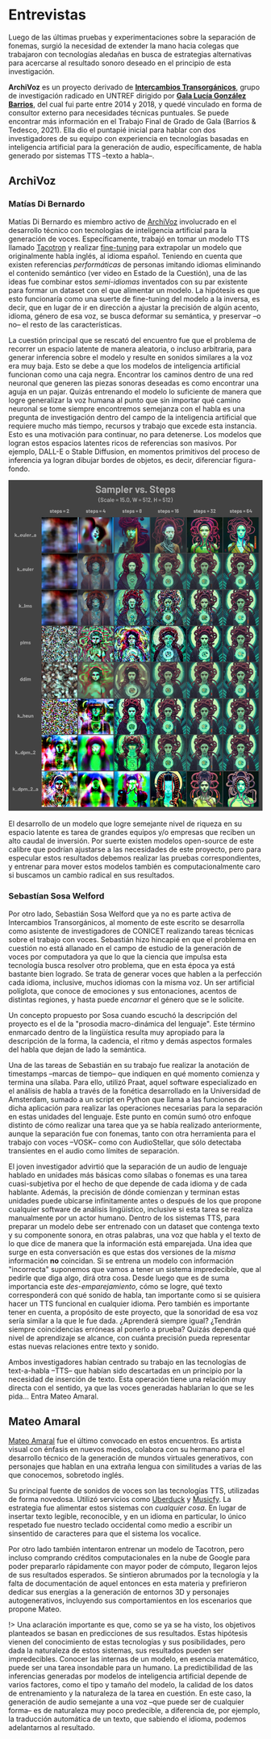# Entrevistas

Luego de las últimas pruebas y experimentaciones sobre la separación de fonemas, surgió la necesidad de extender la mano hacia colegas que trabajaron con tecnologías aledañas en busca de estrategias alternativas para acercarse al resultado sonoro deseado en el principio de esta investigación.

**ArchiVoz** es un proyecto derivado de [**Intercambios Transorgánicos**](https://intercambiostransorganicos.org/), grupo de investigación radicado en UNTREF dirigido por [**Gala Lucía González Barrios**](https://gala.bio/), del cual fui parte entre 2014 y 2018, y quedé vinculado en forma de consultor externo para necesidades técnicas puntuales. Se puede encontrar más información en el Trabajo Final de Grado de Gala (Barrios & Tedesco, 2021). Ella dio el puntapié inicial para hablar con dos investigadores de su equipo con experiencia en tecnologías basadas en inteligencia artificial para la generación de audio, específicamente, de habla generado por sistemas TTS –texto a habla–.

## ArchiVoz

### Matías Di Bernardo

Matías Di Bernardo es miembro activo de [ArchiVoz](https://intercambiostransorganicos.org/archivoz/) involucrado en el desarrollo técnico con tecnologías de inteligencia artificial para la generación de voces. Específicamente, trabajó en tomar un modelo TTS llamado [Tacotron](https://pytorch.org/hub/nvidia_deeplearningexamples_tacotron2/) y realizar [fine-tuning](#Fine-Tuning) para extrapolar un modelo que originalmente habla inglés, al idioma español. Teniendo en cuenta que existen referencias *performáticas* de personas imitando idiomas eliminando el contenido semántico (ver video en Estado de la Cuestión), una de las ideas fue combinar estos *semi-idiomas* inventados con su par existente para formar un dataset con el que alimentar un modelo. La hipótesis es que esto funcionaría como una suerte de fine-tuning del modelo a la inversa, es decir, que en lugar de ir en dirección a ajustar la precisión de algún acento, idioma, género de esa voz, se busca deformar su semántica, y preservar –o no– el resto de las características.

La cuestión principal que se rescató del encuentro fue que el problema de recorrer un espacio latente de manera aleatoria, o incluso arbitraria, para generar inferencia sobre el modelo y resulte en sonidos similares a la voz era muy baja. Esto se debe a que los modelos de inteligencia artificial funcionan como una caja negra. Encontrar los caminos dentro de una red neuronal que generen las piezas sonoras deseadas es como encontrar una aguja en un pajar. Quizás entrenando el modelo lo suficiente de manera que logre generalizar la voz humana al punto que sin importar qué camino neuronal se tome siempre encontremos semejanza con el habla es una pregunta de investigación dentro del campo de la inteligencia artificial que requiere mucho más tiempo, recursos y trabajo que excede esta instancia. Esto es una motivación para continuar, no para detenerse. Los modelos que logran estos espacios latentes ricos de referencias son masivos. Por ejemplo, DALL-E o Stable Diffusion, en momentos primitivos del proceso de inferencia ya logran dibujar bordes de objetos, es decir, diferenciar figura-fondo.

![Comparación de algoritmo de sampling en distintos pasos de entrenamiento](../_media/ai-steps.jpeg "Comparación de algoritmo de sampling en distintos pasos de entrenamiento")

El desarrollo de un modelo que logre semejante nivel de riqueza en su espacio latente es tarea de grandes equipos y/o empresas que reciben un alto caudal de inversión. Por suerte existen modelos open-source de este calibre que podrían ajustarse a las necesidades de este proyecto, pero para especular estos resultados debemos realizar las pruebas correspondientes, y entrenar para mover estos modelos también es computacionalmente caro si buscamos un cambio radical en sus resultados.

### Sebastían Sosa Welford

Por otro lado, Sebastián Sosa Welford que ya no es parte activa de Intercambios Transorgánicos, al momento de este escrito se desarrolla como asistente de investigadores de CONICET realizando tareas técnicas sobre el trabajo con voces. Sebastián hizo hincapié en que el problema en cuestión no está allanado en el campo de estudio de la generación de voces por computadora ya que lo que la ciencia que impulsa esta tecnología busca resolver otro problema, que en esta época ya está bastante bien logrado. Se trata de generar voces que hablen a la perfección cada idioma, inclusive, muchos idiomas con la misma voz. Un ser artificial políglota, que conoce de emociones y sus entonaciones, acentos de distintas regiones, y hasta puede *encarnar* el género que se le solicite.

Un concepto propuesto por Sosa cuando escuchó la descripción del proyecto es el de la "prosodia macro-dinámica del lenguaje". Este término enmarcado dentro de la lingüística resulta muy apropiado para la descripción de la forma, la cadencia, el ritmo y demás aspectos formales del habla que dejan de lado la semántica.

Una de las tareas de Sebastián en su trabajo fue realizar la anotación de timestamps –marcas de tiempo– que indiquen en qué momento comienza y termina una sílaba. Para ello, utilizó Praat, aquel software especializado en el análisis de habla a través de la fonética desarrollado en la Universidad de Amsterdam, sumado a un script en Python que llama a las funciones de dicha aplicación para realizar las operaciones necesarias para la separación en estas unidades del lenguaje. Este punto en común sumó otro enfoque distinto de cómo realizar una tarea que ya se había realizado anteriormente, aunque la separación fue con fonemas, tanto con otra herramienta para el trabajo con voces –VOSK– como con AudioStellar, que sólo detectaba transientes en el audio como límites de separación.

El joven investigador advirtió que la separación de un audio de lenguaje hablado en unidades más básicas como sílabas o fonemas es una tarea cuasi-subjetiva por el hecho de que depende de cada idioma y de cada hablante. Además, la precisión de dónde comienzan y terminan estas unidades puede ubicarse infinitamente antes o después de los que propone cualquier software de análisis lingüístico, inclusive si esta tarea se realiza manualmente por un actor humano. Dentro de los sistemas TTS, para preparar un modelo debe ser entrenado con un dataset que contenga texto y su componente sonora, en otras palabras, una voz que habla y el texto de lo que dice de manera que la información está emparejada. Una idea que surge en esta conversación es que estas dos versiones de la *misma* información **no** coincidan. Si se entrena un modelo con información "incorrecta" suponemos que vamos a tener un sistema impredecible, que al pedirle que diga algo, dirá otra cosa. Desde luego que es de suma importancia este *des-emparejamiento*, cómo se logre, qué texto corresponderá con qué sonido de habla, tan importante como si se quisiera hacer un TTS funcional en cualquier idioma. Pero también es importante tener en cuenta, a propósito de este proyecto, que la sonoridad de esa voz sería similar a la que le fue dada. ¿Aprenderá siempre igual? ¿Tendrán siempre coincidencias erróneas al ponerlo a prueba? Quizás dependa qué nivel de aprendizaje se alcance, con cuánta precisión pueda representar estas nuevas relaciones entre texto y sonido.

Ambos investigadores habían centrado su trabajo en las tecnologías de text-a-habla –TTS– que habían sido descartadas en un principio por la necesidad de inserción de texto. Esta operación tiene una relación muy directa con el sentido, ya que las voces generadas hablarían lo que se les pida... Entra Mateo Amaral.

## Mateo Amaral

[Mateo Amaral](https://mateoamaral.com/) fue el último convocado en estos encuentros. Es artista visual con énfasis en nuevos medios, colabora con su hermano para el desarrollo técnico de la generación de mundos virtuales generativos, con personajes que hablan en una extraña lengua con similitudes a varias de las que conocemos, sobretodo inglés.

Su principal fuente de sonidos de voces son las tecnologías TTS, utilizadas de forma novedosa. Utilizó servicios como [Uberduck](https://www.uberduck.ai/) y [Musicfy](https://musicfy.lol/). La estrategia fue alimentar estos sistemas con *cualquier cosa*. En lugar de insertar texto legible, reconocible, y en un idioma en particular, lo único respetado fue nuestro teclado occidental como medio a escribir un sinsentido de caracteres para que el sistema los vocalice.

Por otro lado también intentaron entrenar un modelo de Tacotron, pero incluso comprando créditos computacionales en la nube de Google para poder prepararlo rápidamente con mayor poder de cómputo, llegaron lejos de sus resultados esperados. Se sintieron abrumados por la tecnología y la falta de documentación de aquel entonces en esta materia y prefirieron dedicar sus energías a la generación de entornos 3D y personajes autogenerativos, incluyendo sus comportamientos en los escenarios que propone Mateo.

!> Una aclaración importante es que, como se ya se ha visto, los objetivos planteados se basan en predicciones de sus resultados. Estas hipótesis vienen del conocimiento de estas tecnologías y sus posibilidades, pero dada la naturaleza de estos sistemas, sus resultados pueden ser impredecibles. Conocer las internas de un modelo, en esencia matemático, puede ser una tarea insondable para un humano. La predictibilidad de las inferencias generadas por modelos de inteligencia artificial depende de varios factores, como el tipo y tamaño del modelo, la calidad de los datos de entrenamiento y la naturaleza de la tarea en cuestión. En este caso, la generación de audio semejante a una voz –que puede ser de cualquier forma– es de naturaleza muy poco predecible, a diferencia de, por ejemplo, la traducción automática de un texto, que sabiendo el idioma, podemos adelantarnos al resultado.
